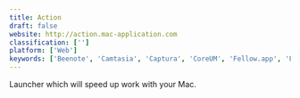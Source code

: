 ```yaml
---
title: Action
draft: false 
website: http://action.mac-application.com
classification: ['']
platform: ['Web']
keywords: ['Beenote', 'Camtasia', 'Captura', 'CoreUM', 'Fellow.app', 'Fraps', 'Gamecaster', 'Joan on tablets', 'LoiLo Game Recorder', 'MSI Afterburner', 'Meetingbird', 'Omnify', 'Open Broadcaster Software', 'RobinPowered', 'SimpleScreenRecorder', 'Taksi', 'recordMyDesktop']
---
```

Launcher which will speed up work with your Mac.